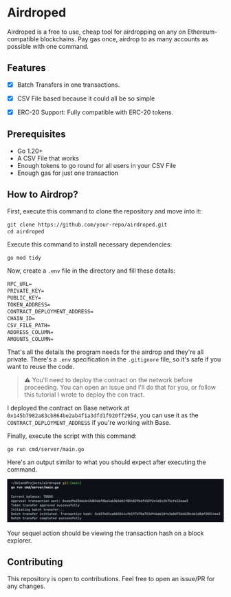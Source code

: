 # Airdroped

Airdroped is a free to use, cheap tool for airdropping on any on Ethereum-compatible blockchains. Pay gas once, airdrop
to as many accounts as possible with one command.


## Features

- [x] Batch Transfers in one transactions.
- [x] CSV File based because it could all be so simple
- [x] ERC-20 Support: Fully compatible with ERC-20 tokens.


## Prerequisites
- Go 1.20+
- A CSV File that works
- Enough tokens to go round for all users in your CSV File
- Enough gas for just one transaction


## How to Airdrop?
First, execute this command to clone the repository and move into it:

```shell
git clone https://github.com/your-repo/airdroped.git
cd airdroped
```

Execute this command to install necessary dependencies:
```shell
go mod tidy
```

Now, create a `.env` file in the directory and fill these details:

```shell
RPC_URL=
PRIVATE_KEY=
PUBLIC_KEY=
TOKEN_ADDRESS=
CONTRACT_DEPLOYMENT_ADDRESS=
CHAIN_ID=
CSV_FILE_PATH=
ADDRESS_COLUMN=
AMOUNTS_COLUMN=
```

That's all the details the program needs for the airdrop and they're all private. There's a `.env` specification  in the `.gitignore` file, so it's safe if you want to reuse the code.


[//]: # (TODO: Add tutorial Link)


> ⚠️ You'll need to deploy the contract on the network before proceeding. You can open an issue and I'll do that for you, or follow this tutorial I wrote to deploy the con tract.


I deployed the contract on Base network at `0x145b7982a83cb864be2ab4f1a3dfd1f920ff2954`, you can use it as the `CONTRACT_DEPLOYMENT_ADDRESS` if you're working with Base.

Finally, execute the script with this command:

```shell
go run cmd/server/main.go
```

Here's an output similar to what you should expect after executing the command.

<img title="airdroped output" alt="airdroped output" src="/internal/services/img.png">

Your sequel action should be viewing the transaction hash on a block explorer.


## Contributing
This repository is open to contributions. Feel free to open an issue/PR for any changes.